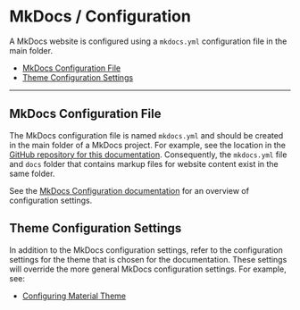 # MkDocs / Configuration #

A MkDocs website is configured using a `mkdocs.yml` configuration file in the main folder.

* [MkDocs Configuration File](#mkdocs-configuration-file)
* [Theme Configuration Settings](#theme-configuration-settings)

-------------------

## MkDocs Configuration File ##

The MkDocs configuration file is named `mkdocs.yml` and should be created in the main folder of a MkDocs project.
For example, see the location in the
[GitHub repository for this documentation](https://github.com/OpenWaterFoundation/owf-learn-mkdocs/tree/master/mkdocs-project).
Consequently, the `mkdocs.yml` file and `docs` folder that contains markup files for website content exist in the same folder.

See the [MkDocs Configuration documentation](https://www.mkdocs.org/user-guide/configuration/)
for an overview of configuration settings.

## Theme Configuration Settings ##

In addition to the MkDocs configuration settings,
refer to the configuration settings for the theme that is chosen for the documentation.
These settings will override the more general MkDocs configuration settings.
For example, see:

* [Configuring Material Theme](material-theme.md#configuring-material-theme)
